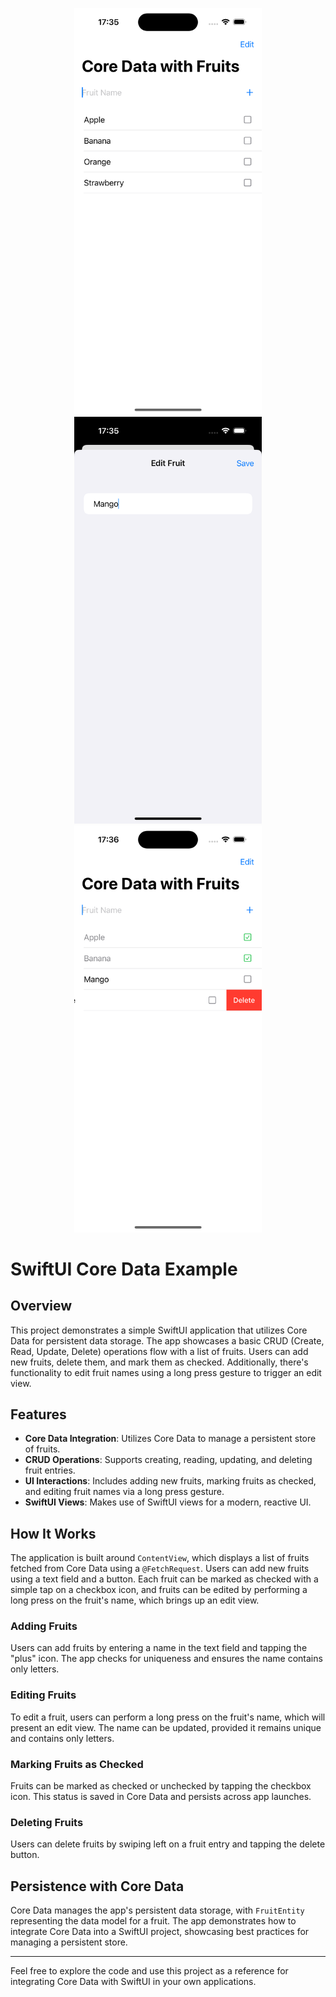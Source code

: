 <p align="center">
  <img src="https://github.com/Saydulayev/CoreDataBootcamp/blob/main/CoreDataBootcamp/Screenshots/Screenshot1.png" width="300">
  <img src="https://github.com/Saydulayev/CoreDataBootcamp/blob/main/CoreDataBootcamp/Screenshots/Screenshot2.png" width="300">
  <img src="https://github.com/Saydulayev/CoreDataBootcamp/blob/main/CoreDataBootcamp/Screenshots/Screenshot3.png" width="300">
</p>


# SwiftUI Core Data Example

## Overview

This project demonstrates a simple SwiftUI application that utilizes Core Data for persistent data storage. The app showcases a basic CRUD (Create, Read, Update, Delete) operations flow with a list of fruits. Users can add new fruits, delete them, and mark them as checked. Additionally, there's functionality to edit fruit names using a long press gesture to trigger an edit view.

## Features

- **Core Data Integration**: Utilizes Core Data to manage a persistent store of fruits.
- **CRUD Operations**: Supports creating, reading, updating, and deleting fruit entries.
- **UI Interactions**: Includes adding new fruits, marking fruits as checked, and editing fruit names via a long press gesture.
- **SwiftUI Views**: Makes use of SwiftUI views for a modern, reactive UI.

## How It Works

The application is built around `ContentView`, which displays a list of fruits fetched from Core Data using a `@FetchRequest`. Users can add new fruits using a text field and a button. Each fruit can be marked as checked with a simple tap on a checkbox icon, and fruits can be edited by performing a long press on the fruit's name, which brings up an edit view.

### Adding Fruits

Users can add fruits by entering a name in the text field and tapping the "plus" icon. The app checks for uniqueness and ensures the name contains only letters.

### Editing Fruits

To edit a fruit, users can perform a long press on the fruit's name, which will present an edit view. The name can be updated, provided it remains unique and contains only letters.

### Marking Fruits as Checked

Fruits can be marked as checked or unchecked by tapping the checkbox icon. This status is saved in Core Data and persists across app launches.

### Deleting Fruits

Users can delete fruits by swiping left on a fruit entry and tapping the delete button.

## Persistence with Core Data

Core Data manages the app's persistent data storage, with `FruitEntity` representing the data model for a fruit. The app demonstrates how to integrate Core Data into a SwiftUI project, showcasing best practices for managing a persistent store.

---

Feel free to explore the code and use this project as a reference for integrating Core Data with SwiftUI in your own applications.
